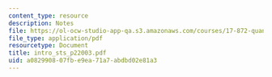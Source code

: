 ```yaml
---
content_type: resource
description: Notes
file: https://ol-ocw-studio-app-qa.s3.amazonaws.com/courses/17-872-quantitative-research-in-political-science-and-public-policy-spring-2004/a082990807fbe9ea71a7abdbd02e81a3_intro_sts_p22003.pdf
file_type: application/pdf
resourcetype: Document
title: intro_sts_p22003.pdf
uid: a0829908-07fb-e9ea-71a7-abdbd02e81a3
---
```

